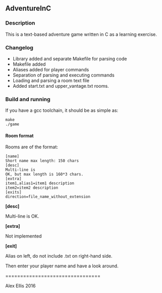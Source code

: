 ## AdventureInC

### Description

This is a text-based adventure game written in C as a learning exercise.

### Changelog

- Library added and separate Makefile for parsing code
- Makefile added
- Aliases added for player commands
- Separation of parsing and executing commands
- Loading and parsing a room text file
- Added start.txt and upper\_vantage.txt rooms.

### Build and running

If you have a gcc toolchain, it should be as simple as:

```
make
./game
```

#### Room format

Rooms are of the format:

```
[name]
Short name max length: 150 chars
[desc]
Multi-line is
OK, but max length is 160*3 chars.
[extra]
item1,alias1=item1 description
item2=item2 description
[exits]
direction=file_name_without_extension
```

**[desc]**

Multi-line is OK.

**[extra]**

Not implemented

**[exit]**

Alias on left, do not include .txt on right-hand side.

Then enter your player name and have a look around.

================================

Alex Ellis 2016
